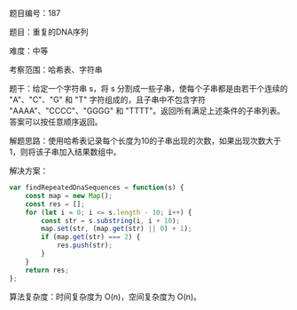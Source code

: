 题目编号：187

题目：重复的DNA序列

难度：中等

考察范围：哈希表、字符串

题干：给定一个字符串 s，将 s 分割成一些子串，使每个子串都是由若干个连续的 "A"、"C"、"G" 和 "T" 字符组成的，且子串中不包含字符 "AAAA"、"CCCC"、"GGGG" 和 "TTTT"。返回所有满足上述条件的子串列表。答案可以按任意顺序返回。

解题思路：使用哈希表记录每个长度为10的子串出现的次数，如果出现次数大于1，则将该子串加入结果数组中。

解决方案：

```javascript
var findRepeatedDnaSequences = function(s) {
    const map = new Map();
    const res = [];
    for (let i = 0; i <= s.length - 10; i++) {
        const str = s.substring(i, i + 10);
        map.set(str, (map.get(str) || 0) + 1);
        if (map.get(str) === 2) {
            res.push(str);
        }
    }
    return res;
};
```

算法复杂度：时间复杂度为 O(n)，空间复杂度为 O(n)。